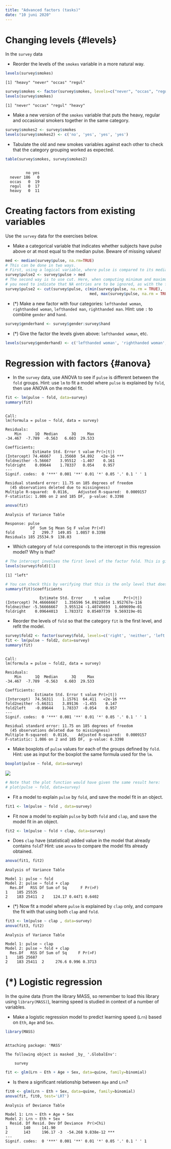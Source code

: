 ```yaml
---
title: "Advanced factors (tasks)"
date: "10 juni 2020"
---
```







# Changing levels {#levels}

In the `survey` data

- Reorder the levels of the `smokes` variable in a more natural way.


```r
levels(survey$smokes)
```

```
[1] "heavy" "never" "occas" "regul"
```

```r
survey$smokes <- factor(survey$smokes, levels=c("never", "occas", "regul", "heavy"))
levels(survey$smokes)
```

```
[1] "never" "occas" "regul" "heavy"
```

- Make a new version of the `smokes` variable that puts the heavy, regular and occasional smokers together in the same category.


```r
survey$smokes2 <- survey$smokes
levels(survey$smokes2) <- c('no', 'yes', 'yes', 'yes')
```

- Tabulate the old and new smokes variables against each other to check that the category grouping worked as expected.


```r
table(survey$smokes, survey$smokes2)
```

```
       
         no yes
  never 186   0
  occas   0  19
  regul   0  17
  heavy   0  11
```


# Creating factors from existing variables

Use the `survey` data for the exercises below.

- Make a categorical variable that indicates whether subjects have pulse above or at most equal to the median pulse. Beware of missing values!


```r
med <- median(survey$pulse, na.rm=TRUE)
# This can be done in two ways. 
# First, using a logical variable, where pulse is compared to its median
survey$pulse2 <- survey$pulse > med
# The second way is to use cut. Here, when computing minimum and maximum,
# you need to indicate that NA entries are to be ignored, as with the function to compute the median
survey$pulse2 <- cut(survey$pulse, c(min(survey$pulse, na.rm = TRUE), 
                                     med, max(survey$pulse, na.rm = TRUE)))
```

- (*) Make a new factor with four categories: `lefthanded woman`, `righthanded woman`, `lefthanded man`, `righthanded man`. Hint: use `:` to combine `gender` and `hand`.


```r
survey$genderhand <- survey$gender:survey$hand
```

- (*) Give the factor the levels given above: `lefthanded woman`, etc.

```r
levels(survey$genderhand) <- c('lefthanded woman', 'righthanded woman', 'lefthanded man', 'righthanded man')
```


# Regression with factors {#anova}

- In the `survey` data, use ANOVA to see if `pulse` is different between the `fold` groups. Hint: use `lm` to fit a model where `pulse` is explained by `fold`, then use ANOVA on the model fit.


```r
fit <- lm(pulse ~ fold, data=survey)
summary(fit)
```

```

Call:
lm(formula = pulse ~ fold, data = survey)

Residuals:
    Min      1Q  Median      3Q     Max 
-34.467  -7.789  -0.563   6.603  29.533 

Coefficients:
            Estimate Std. Error t value Pr(>|t|)    
(Intercept) 74.46667    1.35660  54.892   <2e-16 ***
foldneither -5.56667    3.95512  -1.407    0.161    
foldright    0.09644    1.78337   0.054    0.957    
---
Signif. codes:  0 '***' 0.001 '**' 0.01 '*' 0.05 '.' 0.1 ' ' 1

Residual standard error: 11.75 on 185 degrees of freedom
  (45 observations deleted due to missingness)
Multiple R-squared:  0.0116,	Adjusted R-squared:  0.0009157 
F-statistic: 1.086 on 2 and 185 DF,  p-value: 0.3398
```

```r
anova(fit)
```

```
Analysis of Variance Table

Response: pulse
           Df  Sum Sq Mean Sq F value Pr(>F)
fold        2   299.7  149.85  1.0857 0.3398
Residuals 185 25534.9  138.03               
```

- Which category of `fold` corresponds to the intercept in this regression model? Why is that?


```r
# The intercept involves the first level of the factor fold. This is given below:
levels(survey$fold)[1]
```

```
[1] "left"
```

```r
# You can check this by verifying that this is the only level that does not appear explicitly in the coefficients table of the model fit summary:
summary(fit)$coefficients
```

```
               Estimate Std. Error     t value      Pr(>|t|)
(Intercept) 74.46666667   1.356596 54.89228054 1.952767e-116
foldneither -5.56666667   3.955124 -1.40745693  1.609699e-01
foldright    0.09644013   1.783372  0.05407739  9.569319e-01
```


- Reorder the levels of `fold` so that the category `fit` is the first level, and refit the model. 


```r
survey$fold2 <- factor(survey$fold, levels=c('right', 'neither', 'left'))
fit <- lm(pulse ~ fold2, data=survey)
summary(fit)
```

```

Call:
lm(formula = pulse ~ fold2, data = survey)

Residuals:
    Min      1Q  Median      3Q     Max 
-34.467  -7.789  -0.563   6.603  29.533 

Coefficients:
             Estimate Std. Error t value Pr(>|t|)    
(Intercept)  74.56311    1.15761  64.411   <2e-16 ***
fold2neither -5.66311    3.89136  -1.455    0.147    
fold2left    -0.09644    1.78337  -0.054    0.957    
---
Signif. codes:  0 '***' 0.001 '**' 0.01 '*' 0.05 '.' 0.1 ' ' 1

Residual standard error: 11.75 on 185 degrees of freedom
  (45 observations deleted due to missingness)
Multiple R-squared:  0.0116,	Adjusted R-squared:  0.0009157 
F-statistic: 1.086 on 2 and 185 DF,  p-value: 0.3398
```

- Make boxplots of `pulse` values for each of the groups defined by `fold`. Hint: use as input for the boxplot the same formula used for the `lm`.


```r
boxplot(pulse ~ fold, data=survey)
```

![](04_advanced_factors.tasks.code_files/figure-html/unnamed-chunk-11-1.png)<!-- -->

```r
# Note that the plot function would have given the same result here:
# plot(pulse ~ fold, data=survey)
```

- Fit a model to explain `pulse` by `fold`, and save the model fit in an object.



```r
fit1 <- lm(pulse ~ fold , data=survey)
```

- Fit now a model to explain `pulse` by both `fold` and `clap`, and save the model fit in an object. 


```r
fit2 <- lm(pulse ~ fold + clap, data=survey)
```

- Does `clap` have (statistical) added value in the model that already contains `fold`? Hint: use `anova` to compare the model fits already obtained.


```r
anova(fit1, fit2)
```

```
Analysis of Variance Table

Model 1: pulse ~ fold
Model 2: pulse ~ fold + clap
  Res.Df   RSS Df Sum of Sq      F Pr(>F)
1    185 25535                           
2    183 25411  2    124.17 0.4471 0.6402
```


- (*) Now fit a model where `pulse` is explained by  `clap` only, and compare the fit with that using both `clap` and `fold`.  


```r
fit3 <- lm(pulse ~ clap , data=survey)
anova(fit3, fit2)
```

```
Analysis of Variance Table

Model 1: pulse ~ clap
Model 2: pulse ~ fold + clap
  Res.Df   RSS Df Sum of Sq     F Pr(>F)
1    185 25687                          
2    183 25411  2     276.6 0.996 0.3713
```


# (*) Logistic regression

In the quine data (from the library MASS, so remember to load this library using `library(MASS)`),  learning speed is studied in context of a number of variables.

- Make a logistic regression model to predict learning speed (`Lrn`) based on `Eth`, `Age` and `Sex`.


```r
library(MASS)
```

```

Attaching package: 'MASS'
```

```
The following object is masked _by_ '.GlobalEnv':

    survey
```

```r
fit <- glm(Lrn ~ Eth + Age + Sex, data=quine, family=binomial)
```

- Is there a significant relationship between `Age` and `Lrn`?
  

```r
fit0 <- glm(Lrn ~ Eth + Sex, data=quine, family=binomial)
anova(fit, fit0, test='LRT')
```

```
Analysis of Deviance Table

Model 1: Lrn ~ Eth + Age + Sex
Model 2: Lrn ~ Eth + Sex
  Resid. Df Resid. Dev Df Deviance  Pr(>Chi)    
1       140     141.90                          
2       143     196.17 -3  -54.268 9.838e-12 ***
---
Signif. codes:  0 '***' 0.001 '**' 0.01 '*' 0.05 '.' 0.1 ' ' 1
```

